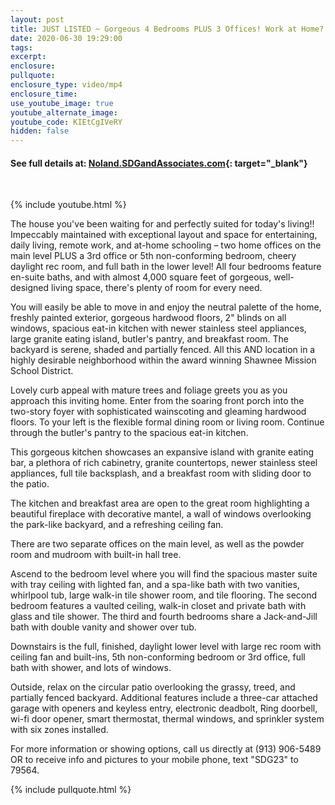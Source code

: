 ```yaml
---
layout: post
title: JUST LISTED ~ Gorgeous 4 Bedrooms PLUS 3 Offices! Work at Home? Homeschool?
date: 2020-06-30 19:29:00
tags:
excerpt:
enclosure:
pullquote:
enclosure_type: video/mp4
enclosure_time:
use_youtube_image: true
youtube_alternate_image:
youtube_code: KIEtCgIVeRY
hidden: false
---
```


#### See full details at: [Noland.SDGandAssociates.com](http://Noland.SDGandAssociates.com){: target="_blank"}&nbsp;

&nbsp;

{% include youtube.html %}

The house you've been waiting for and perfectly suited for today's living\!\! Impeccably maintained with exceptional layout and space for entertaining, daily living, remote work, and at-home schooling – two home offices on the main level PLUS a 3rd office or 5th non-conforming bedroom, cheery daylight rec room, and full bath in the lower level\! All four bedrooms feature en-suite baths, and with almost 4,000 square feet of gorgeous, well-designed living space, there's plenty of room for every need.

You will easily be able to move in and enjoy the neutral palette of the home, freshly painted exterior, gorgeous hardwood floors, 2" blinds on all windows, spacious eat-in kitchen with newer stainless steel appliances, large granite eating island, butler's pantry, and breakfast room. The backyard is serene, shaded and partially fenced. All this AND location in a highly desirable neighborhood within the award winning Shawnee Mission School District.

Lovely curb appeal with mature trees and foliage greets you as you approach this inviting home. Enter from the soaring front porch into the two-story foyer with sophisticated wainscoting and gleaming hardwood floors. To your left is the flexible formal dining room or living room. Continue through the butler's pantry to the spacious eat-in kitchen.

This gorgeous kitchen showcases an expansive island with granite eating bar, a plethora of rich cabinetry, granite countertops, newer stainless steel appliances, full tile backsplash, and a breakfast room with sliding door to the patio.

The kitchen and breakfast area are open to the great room highlighting a beautiful fireplace with decorative mantel, a wall of windows overlooking the park-like backyard, and a refreshing ceiling fan.

There are two separate offices on the main level, as well as the powder room and mudroom with built-in hall tree.

Ascend to the bedroom level where you will find the spacious master suite with tray ceiling with lighted fan, and a spa-like bath with two vanities, whirlpool tub, large walk-in tile shower room, and tile flooring. The second bedroom features a vaulted ceiling, walk-in closet and private bath with glass and tile shower. The third and fourth bedrooms share a Jack-and-Jill bath with double vanity and shower over tub.

Downstairs is the full, finished, daylight lower level with large rec room with ceiling fan and built-ins, 5th non-conforming bedroom or 3rd office, full bath with shower, and lots of windows.

Outside, relax on the circular patio overlooking the grassy, treed, and partially fenced backyard. Additional features include a three-car attached garage with openers and keyless entry, electronic deadbolt, Ring doorbell, wi-fi door opener, smart thermostat, thermal windows, and sprinkler system with six zones installed.

For more information or showing options, call us directly at (913) 906-5489 OR to receive info and pictures to your mobile phone, text "SDG23" to 79564.

{% include pullquote.html %}